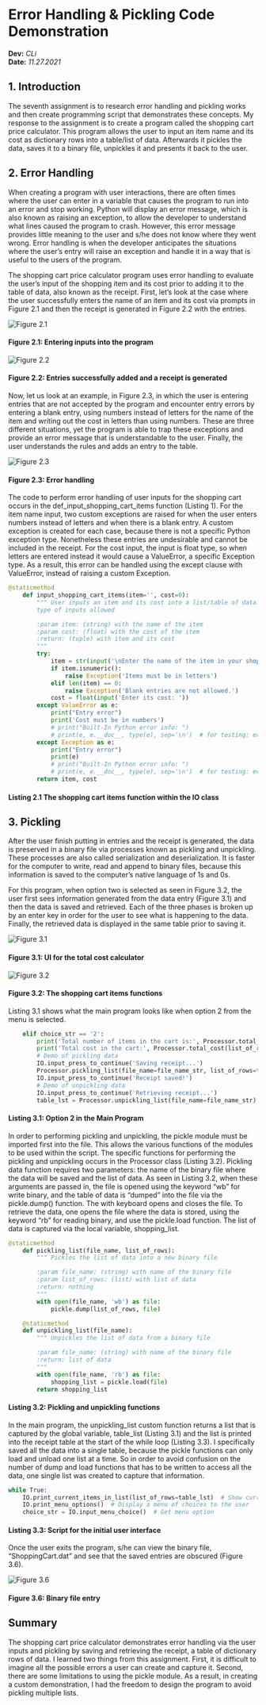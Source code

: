 # Error Handling & Pickling Code Demonstration
**Dev:** *CLi*  
**Date:** *11.27.2021*

## 1. Introduction
The seventh assignment is to research error handling and pickling works and then create programming script that demonstrates these concepts. My response to the assignment is to create a program called the shopping cart price calculator. This program allows the user to input an item name and its cost as dictionary rows into a table/list of data. Afterwards it pickles the data, saves it to a binary file, unpickles it and presents it back to the user.

## 2. Error Handling
When creating a program with user interactions, there are often times where the user can enter in a variable that causes the program to run into an error and stop working. Python will display an error message, which is also known as raising an exception, to allow the developer to understand what lines caused the program to crash. However, this error message provides little meaning to the user and s/he does not know where they went wrong. Error handling is when the developer anticipates the situations where the user’s entry will raise an exception and handle it in a way that is useful to the users of the program. 

The shopping cart price calculator program uses error handling to evaluate the user’s input of the shopping item and its cost prior to adding it to the table of data, also known as the receipt. First, let’s look at the case where the user successfully enters the name of an item and its cost via prompts in Figure 2.1 and then the receipt is generated in Figure 2.2 with the entries.

![Figure 2.1](https://raw.githubusercontent.com/cindy-x-li/IntroToProg-Python-Mod07/main/docs/images/Fig2-1.png "Figure 2.1")
#### Figure 2.1: Entering inputs into the program

![Figure 2.2](https://raw.githubusercontent.com/cindy-x-li/IntroToProg-Python-Mod07/main/docs/images/Fig2-2.png "Figure 2.2") 
#### Figure 2.2: Entries successfully added and a receipt is generated

Now, let us look at an example, in Figure 2.3, in which the user is entering entries that are not accepted by the program and encounter entry errors by entering a blank entry, using numbers instead of letters for the name of the item and writing out the cost in letters than using numbers. These are three different situations, yet the program is able to trap these exceptions and provide an error message that is understandable to the user. Finally, the user understands the rules and adds an entry to the table.

![Figure 2.3](https://raw.githubusercontent.com/cindy-x-li/IntroToProg-Python-Mod07/main/docs/images/Fig2-3.png "Figure 2.3") 
#### Figure 2.3: Error handling

The code to perform error handling of user inputs for the shopping cart occurs in the def_input_shopping_cart_items function (Listing 1). For the item name input, two custom exceptions are raised for when the user enters numbers instead of letters and when there is a blank entry. A custom exception is created for each case, because there is not a specific Python exception type. Nonetheless these entries are undesirable and cannot be included in the receipt. For the cost input, the input is float type, so when letters are entered instead it would cause a ValueError, a specific Exception type. As a result, this error can be handled using the except clause with ValueError, instead of raising a custom Exception.

```python
@staticmethod
    def input_shopping_cart_items(item='', cost=0):
        """ User inputs an item and its cost into a list/table of data. Error handling controls the
        type of inputs allowed

        :param item: (string) with the name of the item
        :param cost: (float) with the cost of the item
        :return: (tuple) with item and its cost
        """
        try:
            item = str(input('\nEnter the name of the item in your shopping cart: ')).lower().strip()
            if item.isnumeric():
                raise Exception('Items must be in letters')
            elif len(item) == 0:
                raise Exception('Blank entries are not allowed.')
            cost = float(input('Enter its cost: '))
        except ValueError as e:
            print("Entry error")
            print('Cost must be in numbers')
            # print("Built-In Python error info: ")
            # print(e, e.__doc__, type(e), sep='\n')  # for testing: evaluating errors
        except Exception as e:
            print("Entry error")
            print(e)
            # print("Built-In Python error info: ")
            # print(e, e.__doc__, type(e), sep='\n')  # for testing: evaluating errors
        return item, cost
```
#### Listing 2.1 The shopping cart items function within the IO class

## 3. Pickling
After the user finish putting in entries and the receipt is generated, the data is preserved in a binary file via processes known as pickling and unpickling. These processes are also called serialization and deserialization. It is faster for the computer to write, read and append to binary files, because this information is saved to the computer’s native language of 1s and 0s.

For this program, when option two is selected as seen in Figure 3.2, the user first sees information generated from the data entry (Figure 3.1) and then the data is saved and retrieved. Each of the three phases is broken up by an enter key in order for the user to see what is happening to the data. Finally, the retrieved data is displayed in the same table prior to saving it.

![Figure 3.1](https://raw.githubusercontent.com/cindy-x-li/IntroToProg-Python-Mod07/main/docs/images/Fig3-1.png "Figure 3.1") 
#### Figure 3.1: UI for the total cost calculator 

![Figure 3.2](https://raw.githubusercontent.com/cindy-x-li/IntroToProg-Python-Mod07/main/docs/images/Fig3-2.png "Figure 3.2") 
#### Figure 3.2: The shopping cart items functions

Listing 3.1 shows what the main program looks like when option 2 from the menu is selected. 

```python
    elif choice_str == '2':
        print('Total number of items in the cart is:', Processor.total_items(list_of_rows=table_lst))
        print('Total cost in the cart:', Processor.total_cost(list_of_rows=table_lst))
        # Demo of pickling data
        IO.input_press_to_continue('Saving receipt...')
        Processor.pickling_list(file_name=file_name_str, list_of_rows=table_lst)
        IO.input_press_to_continue('Receipt saved!')
        # Demo of unpickling data
        IO.input_press_to_continue('Retrieving receipt...')
        table_lst = Processor.unpickling_list(file_name=file_name_str)
```
#### Listing 3.1: Option 2 in the Main Program

In order to performing pickling and unpickling, the pickle module must be imported first into the file. This allows the various functions of the modules to be used within the script. The specific functions for performing the pickling and unpickling occurs in the Processor class (Listing 3.2). Pickling data function requires two parameters: the name of the binary file where the data will be saved and the list of data. As seen in Listing 3.2, when these arguments are passed in, the file is opened using the keyword “wb” for write binary, and the table of data is “dumped” into the file via the pickle.dump() function. The with keyboard opens and closes the file. To retrieve the data, one opens the file where the data is stored, using the keyword “rb” for reading binary, and use the pickle.load function. The list of data is captured via the local variable, shopping_list.

```python
@staticmethod
    def pickling_list(file_name, list_of_rows):
        """ Pickles the list of data into a new binary file

        :param file_name: (string) with name of the binary file
        :param list_of_rows: (list) with list of data
        :return: nothing
        """
        with open(file_name, 'wb') as file:
            pickle.dump(list_of_rows, file)

    @staticmethod
    def unpickling_list(file_name):
        """ Unpickles the list of data from a binary file

        :param file_name: (string) with name of the binary file
        :return: list of data
        """
        with open(file_name, 'rb') as file:
            shopping_list = pickle.load(file)
        return shopping_list
```
#### Listing 3.2: Pickling and unpickling functions

In the main program, the unpickling_list custom function returns a list that is captured by the global variable, table_list (Listing 3.1) and the list is printed into the receipt table at the start of the while loop (Listing 3.3). I specifically saved all the data into a single table, because the pickle functions can only load and unload one list at a time. So in order to avoid confusion on the number of dump and load functions that has to be written to access all the data, one single list was created to capture that information. 

```python
while True:
    IO.print_current_items_in_list(list_of_rows=table_lst)  # Show current data
    IO.print_menu_options()  # Display a menu of choices to the user
    choice_str = IO.input_menu_choice()  # Get menu option
```
#### Listing 3.3: Script for the initial user interface

Once the user exits the program, s/he can view the binary file, “ShoppingCart.dat” and see that the saved entries are obscured (Figure 3.6).

![Figure 3.6](https://raw.githubusercontent.com/cindy-x-li/IntroToProg-Python-Mod07/main/docs/images/Fig3-6.png "Figure 3.6") 
#### Figure 3.6: Binary file entry

## Summary
The shopping cart price calculator demonstrates error handling via the user inputs and pickling by saving and retrieving the receipt, a table of dictionary rows of data. I learned two things from this assignment. First, it is difficult to imagine all the possible errors a user can create and capture it. Second, there are some limitations to using the pickle module. As a result, in creating a custom demonstration, I had the freedom to design the program to avoid pickling multiple lists.
